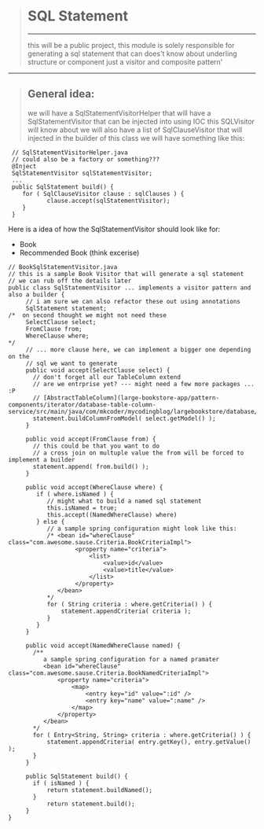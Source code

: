 > # SQL Statement
> -----
> this will be a public project, this module is solely responsible
> for generating a sql statement that can does't know about underling
> structure or component just a visitor and composite pattern'


------------
> ## General idea:
> we will have a SqlStatementVisitorHelper that will have a SqlStatementVisitor that can be injected into using IOC this SQLVisitor 
> will know about we will also have a list of SqlClauseVisitor that will injected
> in the builder of this class we will have something like this:
~~~
 // SqlStatementVisitorHelper.java
 // could also be a factory or something???
 @Inject
 SqlStatementVisitor sqlStatementVisitor;
 ...
 public SqlStatement build() {
    for ( SqlClauseVisitor clause : sqlClauses ) {
           clause.accept(sqlStatementVisitor);
    }
 }
 ~~~
Here is a idea of how the SqlStatementVisitor should look like for:
 - Book
 - Recommended Book (think excerise)
 
 ~~~
// BookSqlStatementVisitor.java
// this is a sample Book Visitor that will generate a sql statement
// we can rub off the details later
public class SqlStatementVisitor ... implements a visitor pattern and also a builder {
      // i am sure we can also refactor these out using annotations
      SqlStatement statement;
/*  on second thought we might not need these
      SelectClause select;
      FromClause from;
      WhereClause where;
*/
      // ... more clause here, we can implement a bigger one depending on the
      // sql we want to generate
      public void accept(SelectClause select) {
        // don't forget all our TableColumn extend
        // are we entrprise yet? --- might need a few more packages ... :P
        // [AbstractTableColumn](large-bookstore-app/pattern-components/iterator/database-table-column-service/src/main/java/com/mkcoder/mycodingblog/largebookstore/database/table/AbstractDatabaseTable.java)
        statement.buildColumnFromModel( select.getModel() );
      }

      public void accept(FromClause from) {
        // this could be that you want to do
        // a cross join on multuple value the from will be forced to implement a builder
        statement.append( from.build() );
      }

      public void accept(WhereClause where) {
         if ( where.isNamed ) {
            // might what to build a named sql statement
            this.isNamed = true;
            this.accept((NamedWhereClause) where)
         } else {
            // a sample spring configuration might look like this:
            /* <bean id="whereClause" class="com.awesome.sause.Criteria.BookCriteriaImpl">
                    <property name="criteria">
                        <list>
                            <value>id</value>
                            <value>title</value>
                        </list>
                    </property>
               </bean>
            */
            for ( String criteria : where.getCriteria() ) {
                statement.appendCriteria( criteria );
            }
         }
      }

      public void accept(NamedWhereClause named) {
        /**
           a sample spring configuration for a named pramater
           <bean id="whereClause" class="com.awesome.sause.Criteria.BookNamedCriteriaImpl">
               <property name="criteria">
                   <map>
                       <entry key="id" value=":id" />
                       <entry key="name" value=":name" />
                   </map>
               </property>
           </bean>
        */
        for ( Entry<String, String> criteria : where.getCriteria() ) {
            statement.appendCriteria( entry.getKey(), entry.getValue() );
        }
      }

      public SqlStatement build() {
        if ( isNamed ) {
            return statement.buildNamed();
        }
            return statement.build();
      }
}
~~~
